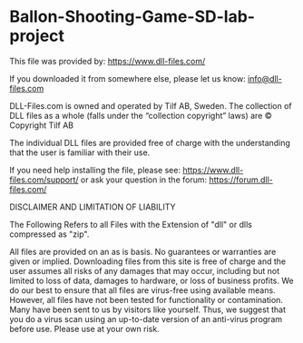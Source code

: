 # Ballon-Shooting-Game-SD-lab-project

This file was provided by: https://www.dll-files.com/

If you downloaded it from somewhere else, please let us know: info@dll-files.com

DLL-Files.com is owned and operated by Tilf AB, Sweden. The collection of DLL files as a whole (falls under the “collection copyright” laws) are © Copyright Tilf AB

The individual DLL files are provided free of charge with the understanding that the user is familiar with their use.

If you need help installing the file, please see:
https://www.dll-files.com/support/
or ask your question in the forum:
https://forum.dll-files.com/

DISCLAIMER AND LIMITATION OF LIABILITY

The Following Refers to all Files with the Extension of "dll" or dlls compressed as "zip".

All files are provided on an as is basis. No guarantees or warranties are given or implied. Downloading files from this site is free of charge and the user assumes all risks of any damages that may occur, including but not limited to loss of data, damages to hardware, or loss of business profits. We do our best to ensure that all files are virus-free using available means. However, all files have not been tested for functionality or contamination. Many have been sent to us by visitors like yourself. Thus, we suggest that you do a virus scan using an up-to-date version of an anti-virus program before use. Please use at your own risk.


